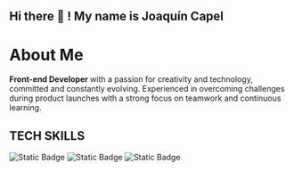 ## Hi there 👋 ! My name is Joaquín Capel

# About Me

**Front-end Developer** with a passion for creativity and technology, committed and constantly evolving. Experienced in overcoming challenges during product launches with a strong focus on teamwork and continuous learning.

## TECH SKILLS
![Static Badge](https://img.shields.io/badge/Angular-magenta?style=for-the-badge&logo=Angular&logoColor=magenta&labelColor=black)
![Static Badge](https://img.shields.io/badge/TypeScript-blue?style=for-the-badge&logo=Typescript&labelColor=black)
![Static Badge](https://img.shields.io/badge/JavaScript-yellow?style=for-the-badge&logo=Angular&logoColor=yellow&labelColor=black)



